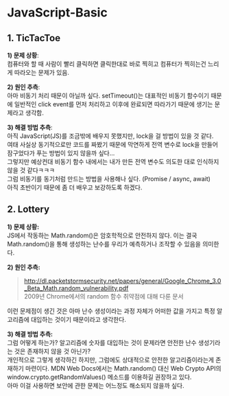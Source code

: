 # JavaScript-Basic

## 1. TicTacToe
**1) 문제 상황**:<br>
컴퓨터와 할 때 사람이 빨리 클릭하면 클릭한대로 바로 찍히고 컴퓨터가 찍히는건 느리게 따라오는 문제가 있음.<p>
**2) 원인 추측**:<br>
아마 비동기 처리 때문이 아닐까 싶다. setTimeout()는 대표적인 비동기 함수이기 때문에 일반적인 click event를 먼저 처리하고 이후에 완료되면 따라가기 때문에 생기는 문제라고 생각함.<p>
**3) 해결 방법 추측**:<br>
아직 JavaScript(JS)를 조금밖에 배우지 못했지만, lock을 걸 방법이 있을 것 같다.<br>
여태 사실상 동기적으로만 코드를 짜봤기 때문에 막연하게 전역 변수로 lock을 만들어 잠구었다가 푸는 방법이 있지 않을까 싶다...<br>
그렇지만 예상컨대 비동기 함수 내에서는 내가 만든 전역 변수도 의도한 대로 인식하지 않을 것 같다ㅋㅋㅋ<br>
그럼 비동기를 동기처럼 만드는 방법을 사용해나 싶다. (Promise / async, await)<br>
아직 초반이기 때문에 좀 더 배우고 보강하도록 하겠다. 


## 2. Lottery
**1) 문제 상황:**<br>
JS에서 작동하는 Math.random()은 암호학적으로 안전하지 않다. 이는 결국 Math.random()을 통해 생성하는 난수를 우리가 예측하거나 조작할 수 있음을 의미한다.<p>
**2) 원인 추측:**<br>
> http://dl.packetstormsecurity.net/papers/general/Google_Chrome_3.0_Beta_Math.random_vulnerability.pdf<br>
2009년 Chrome에서의 random 함수 취약점에 대해 다룬 문서

이런 문제점이 생긴 것은 아마 난수 생성이라는 과정 자체가 어떠한 값을 가지고 특정 알고리즘에 대입하는 것이기 때문이라고 생각한다.<p>
**3) 해결 방법 추측:**<br>
그럼 어떻게 하는가? 알고리즘에 숫자를 대입하는 것이 문제라면 안전한 난수 생성기라는 것은 존재하지 않을 것 아닌가?<br>
개인적으로 그렇게 생각하긴 하지만, 그럼에도 상대적으로 안전한 알고리즘이라는게 존재하기 마련이다. MDN Web Docs에서는 Math.random() 대신 Web Crypto API의 window.crypto.getRandomValues() 메소드를 이용하길 권장하고 있다.<br>
아마 이걸 사용하면 보안에 관한 문제는 어느정도 해소되지 않을까 싶다.